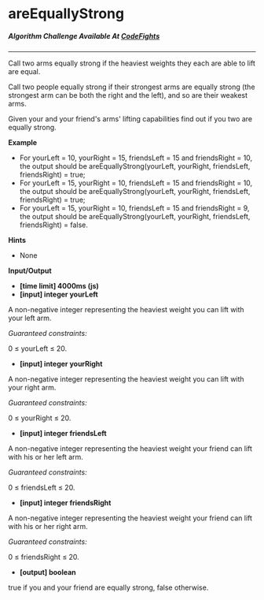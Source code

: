 # areEquallyStrong

##### Algorithm Challenge Available At [CodeFights](https://codefights.com/arcade/intro/level-5/g6dc9KJyxmFjB98dL)
---
Call two arms equally strong if the heaviest weights they each are able to lift are equal.

Call two people equally strong if their strongest arms are equally strong (the strongest arm can be both the right and the left), and so are their weakest arms.

Given your and your friend's arms' lifting capabilities find out if you two are equally strong.

**Example**

- For yourLeft = 10, yourRight = 15, friendsLeft = 15 and friendsRight = 10, the output should be
areEquallyStrong(yourLeft, yourRight, friendsLeft, friendsRight) = true;
- For yourLeft = 15, yourRight = 10, friendsLeft = 15 and friendsRight = 10, the output should be
areEquallyStrong(yourLeft, yourRight, friendsLeft, friendsRight) = true;
- For yourLeft = 15, yourRight = 10, friendsLeft = 15 and friendsRight = 9, the output should be
areEquallyStrong(yourLeft, yourRight, friendsLeft, friendsRight) = false.

**Hints**
-   None

**Input/Output**
 
- **[time limit] 4000ms (js)**
- **[input] integer yourLeft**

A non-negative integer representing the heaviest weight you can lift with your left arm.

*Guaranteed constraints:*

0 ≤ yourLeft ≤ 20.

- **[input] integer yourRight**

A non-negative integer representing the heaviest weight you can lift with your right arm.

*Guaranteed constraints:*

0 ≤ yourRight ≤ 20.

- **[input] integer friendsLeft**

A non-negative integer representing the heaviest weight your friend can lift with his or her left arm.

*Guaranteed constraints:*

0 ≤ friendsLeft ≤ 20.

- **[input] integer friendsRight**

A non-negative integer representing the heaviest weight your friend can lift with his or her right arm.

*Guaranteed constraints:*

0 ≤ friendsRight ≤ 20.

- **[output] boolean**

true if you and your friend are equally strong, false otherwise.